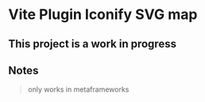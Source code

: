 # Vite Plugin Iconify SVG map

## This project is a work in progress

## Notes

> only works in metaframeworks
